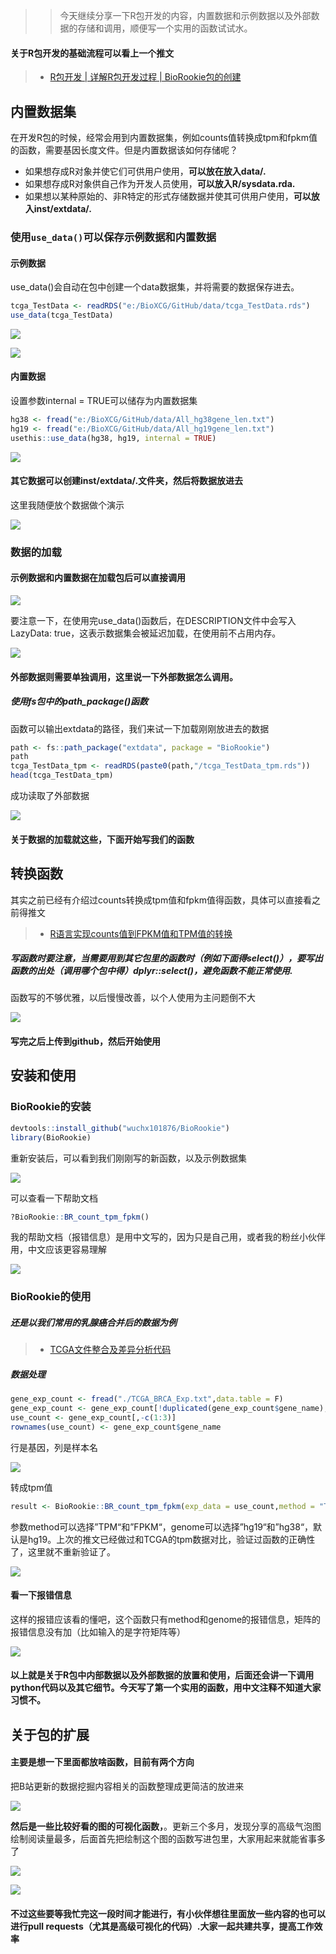 >> 今天继续分享一下R包开发的内容，内置数据和示例数据以及外部数据的存储和调用，顺便写一个实用的函数试试水。

#### 关于R包开发的基础流程可以看上一个推文
> - [R包开发 | 详解R包开发过程 | BioRookie包的创建](https://mp.weixin.qq.com/s?__biz=Mzg2NjYzNjQ4Ng==&mid=2247487857&idx=1&sn=2a0ad43b0180083792541a0148f63a87&chksm=ce4696d8f9311fce5328182953a603307827391a2ae78d375166a307431553e14514b4daf244&token=1974517119&lang=zh_CN#rd)

## 内置数据集

在开发R包的时候，经常会用到内置数据集，例如counts值转换成tpm和fpkm值的函数，需要基因长度文件。但是内置数据该如何存储呢？

- 如果想存成R对象并使它们可供用户使用，**可以放在放入data/.** 
- 如果想存成R对象供自己作为开发人员使用，**可以放入R/sysdata.rda.** 
- 如果想以某种原始的、非R特定的形式存储数据并使其可供用户使用，**可以放入inst/extdata/.**

### 使用`use_data()`可以保存示例数据和内置数据
#### 示例数据
use_data()会自动在包中创建一个data数据集，并将需要的数据保存进去。
```r
tcga_TestData <- readRDS("e:/BioXCG/GitHub/data/tcga_TestData.rds")
use_data(tcga_TestData)
```

![](https://files.mdnice.com/user/23696/db15faae-d660-464a-b93f-70434dd7cb93.png)


![](https://files.mdnice.com/user/23696/1a3d516e-0b42-4d89-aa06-0b3eb805cb47.png)

#### 内置数据

设置参数internal = TRUE可以储存为内置数据集

```r
hg38 <- fread("e:/BioXCG/GitHub/data/All_hg38gene_len.txt")
hg19 <- fread("e:/BioXCG/GitHub/data/All_hg19gene_len.txt")
usethis::use_data(hg38, hg19, internal = TRUE)
```

![](https://files.mdnice.com/user/23696/ef3df74a-d258-45f1-a8ab-389aff62fa60.png)

#### 其它数据可以创建inst/extdata/.文件夹，然后将数据放进去
这里我随便放个数据做个演示

![](https://files.mdnice.com/user/23696/f341c00e-0a3e-4c94-9587-ec9e67cf75db.png)


### 数据的加载

#### 示例数据和内置数据在加载包后可以直接调用

![](https://files.mdnice.com/user/23696/fba0ab4d-81ee-4acc-be42-650539fd2b72.png)

要注意一下，在使用完use_data()函数后，在DESCRIPTION文件中会写入LazyData: true，这表示数据集会被延迟加载，在使用前不占用内存。

![](https://files.mdnice.com/user/23696/2c82f11d-edff-4f5d-b337-ccef245a3453.png)


#### 外部数据则需要单独调用，这里说一下外部数据怎么调用。

##### 使用fs包中的path_package()函数

函数可以输出extdata的路径，我们来试一下加载刚刚放进去的数据

```r
path <- fs::path_package("extdata", package = "BioRookie")
path
tcga_TestData_tpm <- readRDS(paste0(path,"/tcga_TestData_tpm.rds"))
head(tcga_TestData_tpm)
```
成功读取了外部数据

![](https://files.mdnice.com/user/23696/8340bc6a-ec51-4f08-a6df-705d8f14cd31.png)

#### 关于数据的加载就这些，下面开始写我们的函数

## 转换函数

其实之前已经有介绍过counts转换成tpm值和fpkm值得函数，具体可以直接看之前得推文
> - [R语言实现counts值到FPKM值和TPM值的转换](https://mp.weixin.qq.com/s?__biz=Mzg2NjYzNjQ4Ng==&mid=2247487398&idx=1&sn=396a3d4341a1fed2b1272fb1d44b21ae&chksm=ce46880ff93101190cc488e1baecab93cbd04d6cf032070bec180c720aeff5f3f4aa4eb5a60f&token=1974517119&lang=zh_CN#rd)


##### **写函数时要注意**，当需要用到其它包里的函数时（例如下面得select()），**要写出函数的出处（调用哪个包中得）dplyr::select()，避免函数不能正常使用.**

函数写的不够优雅，以后慢慢改善，以个人使用为主问题倒不大

![](https://files.mdnice.com/user/23696/53ad1427-9031-41e4-8520-f107dcaee40b.png)

#### 写完之后上传到github，然后开始使用

## 安装和使用

### BioRookie的安装

```r
devtools::install_github("wuchx101876/BioRookie")
library(BioRookie)
```

重新安装后，可以看到我们刚刚写的新函数，以及示例数据集

![](https://files.mdnice.com/user/23696/e657ebdb-2820-4d7b-8aea-c7f25052545b.png)

可以查看一下帮助文档
```r
?BioRookie::BR_count_tpm_fpkm()
```

我的帮助文档（报错信息）是用中文写的，因为只是自己用，或者我的粉丝小伙伴用，中文应该更容易理解

![](https://files.mdnice.com/user/23696/3104955c-6c1e-4c89-adc6-8d6bac902584.png)

### BioRookie的使用

##### 还是以我们常用的乳腺癌合并后的数据为例

> -  [TCGA文件整合及差异分析代码](https://mp.weixin.qq.com/s?__biz=Mzg2NjYzNjQ4Ng==&mid=2247485635&idx=3&sn=d09dce29ed4454e54500eb604c674a6e&chksm=ce468f6af931067c9f6c7bdd6a547ef48c1fb7ef01dae1f59e567c756f092e7d128c26dac469&token=1974517119&lang=zh_CN#rd)

##### 数据处理
```r
gene_exp_count <- fread("./TCGA_BRCA_Exp.txt",data.table = F)
gene_exp_count <- gene_exp_count[!duplicated(gene_exp_count$gene_name),]
use_count <- gene_exp_count[,-c(1:3)]
rownames(use_count) <- gene_exp_count$gene_name
```

行是基因，列是样本名

![](https://files.mdnice.com/user/23696/2344eec7-666b-42e4-b64c-5697cd4d9a88.png)

转成tpm值
```r
result <- BioRookie::BR_count_tpm_fpkm(exp_data = use_count,method = "TPM", "hg19")
```
参数method可以选择”TPM“和”FPKM“，genome可以选择”hg19“和”hg38“，默认是hg19。上次的推文已经做过和TCGA的tpm数据对比，验证过函数的正确性了，这里就不重新验证了。

![](https://files.mdnice.com/user/23696/feab5a87-8e43-478f-879f-85c85761213e.png)

#### 看一下报错信息

这样的报错应该看的懂吧，这个函数只有method和genome的报错信息，矩阵的报错信息没有加（比如输入的是字符矩阵等）

![](https://files.mdnice.com/user/23696/e4f92687-287e-46af-b946-21821eae093e.png)

#### 以上就是关于R包中内部数据以及外部数据的放置和使用，后面还会讲一下调用python代码以及其它细节。今天写了第一个实用的函数，用中文注释不知道大家习惯不。

## 关于包的扩展
#### 主要是想一下里面都放啥函数，目前有两个方向

把B站更新的数据挖掘内容相关的函数整理成更简洁的放进来

![](https://files.mdnice.com/user/23696/02283ca9-9aa6-43b1-8dd1-cfe8f54603e0.png)


**然后是一些比较好看的图的可视化函数，**。更新三个多月，发现分享的高级气泡图绘制阅读量最多，后面首先把绘制这个图的函数写进包里，大家用起来就能省事多了

![](https://files.mdnice.com/user/23696/cd1dba53-d612-4ea5-909c-fee8b57ec51c.png)

![](https://files.mdnice.com/user/23696/869014eb-60f7-485a-87ec-0ea554e39010.png)

#### 不过这些要等我忙完这一段时间才能进行，有小伙伴想往里面放一些内容的也可以进行pull requests（尤其是高级可视化的代码）.大家一起共建共享，提高工作效率





